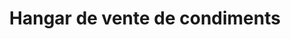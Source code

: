 ---
title: "Hangar de vente de condiments"
url: /nzerekore/hangar-de-vente-de-condiments/
shop: commodité
---